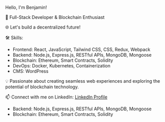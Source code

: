  Hello, I'm Benjamin!

💼 Full-Stack Developer & Blockchain Enthusiast

🌐 Let's build a decentralized future!

🛠️ Skills:
- Frontend: React, JavaScript, Tailwind CSS, CSS, Redux, Webpack
- Backend: Node.js, Express.js, RESTful APIs, MongoDB, Mongoose
- Blockchain: Ethereum, Smart Contracts, Solidity
- DevOps: Docker, Kubernetes, Containerization
- CMS: WordPress

💡 Passionate about creating seamless web experiences and exploring the potential of blockchain technology.

📫 Connect with me on LinkedIn: [LinkedIn Profile](https://www.linkedin.com/in/benjamin-adebanjo-ikuesan-91a573102)
- Backend: Node.js, Express.js, RESTful APIs, MongoDB, Mongoose
- Blockchain: Ethereum, Smart Contracts, Solidity
